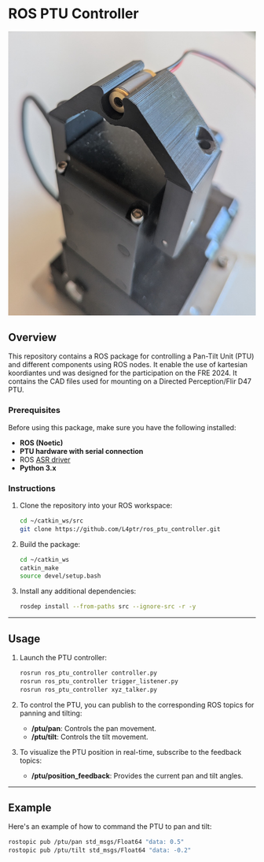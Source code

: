 # ROS PTU Controller

[![PTU Controller Image](images/testaufbau_laser.jpg)](images/testaufbau_laser.jpg)

## Overview

This repository contains a ROS package for controlling a Pan-Tilt Unit (PTU) and different components using ROS nodes. It enable the use of kartesian koordiantes und was designed for the participation on the FRE 2024. It contains the CAD files used for mounting on a Directed Perception/Flir D47 PTU.

### Prerequisites

Before using this package, make sure you have the following installed:

- **ROS (Noetic)**
- **PTU hardware with serial connection**
- ROS <a href="https://wiki.ros.org/asr_flir_ptu_driver">ASR driver</a>
- **Python 3.x**

### Instructions

1. Clone the repository into your ROS workspace:

    ```bash
    cd ~/catkin_ws/src
    git clone https://github.com/L4ptr/ros_ptu_controller.git
    ```

2. Build the package:

    ```bash
    cd ~/catkin_ws
    catkin_make
    source devel/setup.bash
    ```

3. Install any additional dependencies:

    ```bash
    rosdep install --from-paths src --ignore-src -r -y
    ```

---

## Usage

1. Launch the PTU controller:

    ```bash
    rosrun ros_ptu_controller controller.py
    rosrun ros_ptu_controller trigger_listener.py
    rosrun ros_ptu_controller xyz_talker.py
    ```

2. To control the PTU, you can publish to the corresponding ROS topics for panning and tilting:

    - **/ptu/pan**: Controls the pan movement.
    - **/ptu/tilt**: Controls the tilt movement.

3. To visualize the PTU position in real-time, subscribe to the feedback topics:

    - **/ptu/position_feedback**: Provides the current pan and tilt angles.

---

## Example

Here's an example of how to command the PTU to pan and tilt:

```bash
rostopic pub /ptu/pan std_msgs/Float64 "data: 0.5"
rostopic pub /ptu/tilt std_msgs/Float64 "data: -0.2"
